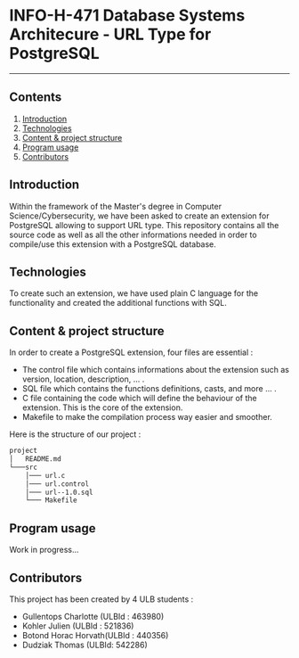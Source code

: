 # INFO-H-471 Database Systems Architecure - URL Type for PostgreSQL

***

## Contents
1. [Introduction](#intro)
2. [Technologies](#technologies)
3. [Content & project structure](#content)
4. [Program usage](#usage)
5. [Contributors](#contrib)

<a name="intro"></a>

## Introduction
Within the framework of the Master's degree in Computer Science/Cybersecurity, we have been asked to create an extension for PostgreSQL allowing to support URL type. This repository contains all the source code as well as all the other informations needed in order to compile/use this extension with a PostgreSQL database.


<a name="technologies"></a>

## Technologies
To create such an extension, we have used plain C language for the functionality and created the additional functions with SQL.


<a name="content"></a>

## Content & project structure
In order to create a PostgreSQL extension, four files are essential :

- The control file which contains informations about the extension such as version, location, description, ... .
- SQL file which contains the functions definitions, casts, and more ... .
- C file containing the code which will define the behaviour of the extension. This is the core of the extension.
- Makefile to make the compilation process way easier and smoother.

Here is the structure of our project :

```bash
project
│   README.md 
└───src
    │─── url.c
    │─── url.control
    │─── url--1.0.sql
    └─── Makefile
```

<a name="usage"></a>

## Program usage
Work in progress...

<a name="contrib"></a>

## Contributors
This project has been created by 4 ULB students :

- Gullentops Charlotte (ULBId : 463980)
- Kohler Julien (ULBId : 521836)
- Botond Horac Horvath(ULBId : 440356)
- Dudziak Thomas (ULBId: 542286)




